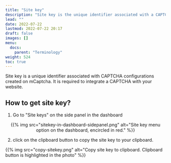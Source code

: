 ```yaml
---
title: "Site key"
description: "Site key is the unique identifier associated with a CAPTCHA created on mCaptcha"
lead: ""
date: 2022-07-22
lastmod: 2022-07-22 20:17
draft: false
images: []
menu:
  docs:
    parent: "Terminology"
weight: 524
toc: true
---
```


Site key is a unique identifier associated with CAPTCHA configurations
created on mCaptcha. It is required to integrate a CAPTCHA with your
website.

## How to get site key?

1. Go to "Site keys" on the side panel in the dashboard

<div align=center>

{{% img src="sitekey-in-dashboard-sidepanel.png" alt="Site key menu option on the dashboard, encircled in red." %}}

</div>

2. click on the clipboard button to copy the site key to your
   clipboard.

{{% img src="copy-sitekey.png" alt="Copy site key to clipboard. Clipboard button is highlighted in the photo" %}}
